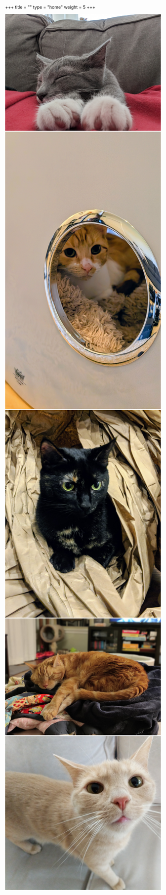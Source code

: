 +++
title = ""
type = "home"
weight = 5
+++

<div class="row">
    <div class="column">
        <img src="images/Freddie-paws.jpg" width="auto">
        <img src="images/kickdrum-kitten-Toffee.jpg" width="auto">
    </div>
    <div class="column">
        <img src="images/evie-packaging.jpg" width="auto">
    </div>
    <div class="column">
        <img src="images/Nicky-sleeper.jpg" width="auto">
        <img src="images/Pancake-sniffer.jpg" width="auto">
    </div>
</div>
